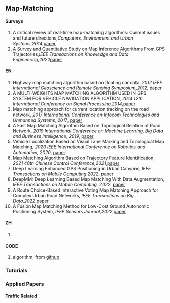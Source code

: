 ## Map-Matching

#### Surveys
1. A critical review of real-time map-matching algorithms: Current issues and future directions,*Computers, Environment and Urban Systems,2014*,[paper](https://www.sciencedirect.com/science/article/pii/S0198971514000908)
2. A Survey and Quantitative Study on Map Inference Algorithms From GPS Trajectories,*IEEE Transactions on Knowledge and Data Engineering,2022*[paper](https://ieeexplore.ieee.org/document/9017965)
#### EN
1. Highway map matching algorithm based on floating car data, *2012 IEEE International Geoscience and Remote Sensing Symposium,2012*, [paper](https://ieeexplore.ieee.org/document/6352245)
2. A MULTI-WEIGHTS MAP MATCHING ALGORITHM USED IN GPS SYSTEM FOR VEHICLE NAVIGATION APPLICATION, *2014 12th International Conference on Signal Processing,2014*,[paper](https://ieeexplore.ieee.org/document/7015419)
3. Map matching approach for current location tracking on the road network, *2017 International Conference on Infocom Technologies and Unmanned Systems, 2017*, [paper](https://ieeexplore.ieee.org/document/8286074)
4. A Fast Map Matching Algorithm Based on Topological Relation of Road Network, *2019 International Conference on Machine Learning, Big Data and Business Intelligence, 2019*, [paper](https://ieeexplore.ieee.org/document/8945646)
5. Vehicle Localization Based on Visual Lane Marking and Topological Map Matching, *2020 IEEE International Conference on Robotics and Automation, 2020*, [paper](https://ieeexplore.ieee.org/document/9197543)
6. Map Matching Algorithm Based on Trajectory Feature Identification, *2021 40th Chinese Control Conference,2021*,[paper](https://ieeexplore.ieee.org/document/9550121)
7. Deep Learning Enhanced GPS Positioning in Urban Canyons, *IEEE Transactions on Mobile Computing 2022*, [paper](https://ieeexplore.ieee.org/document/9896986)
8. DeepMM: Deep Learning Based Map Matching With Data Augmentation, *IEEE Transactions on Mobile Computing, 2022*, [paper](https://ieeexplore.ieee.org/document/9288879)
9. A Route Choice-Based Interactive Voting Map Matching Approach for Complex Urban Road Networks, *IEEE Transactions on Big Data,2022*,[paper](https://www.computer.org/csdl/journal/bd/2022/05/09347692/1qWHcWcel8I)
10. A Fusion Map Matching Method for Low-Cost Ground Autonomic Positioning System, *IEEE Sensors Journal,2022*,[paper](https://ieeexplore.ieee.org/document/9771409)
#### ZH
1. 


#### CODE
1. algorithm, from [github](https://github.com/cyang-kth/fmm)


### Tutorials



### Applied Papers

#### Traffic Related


